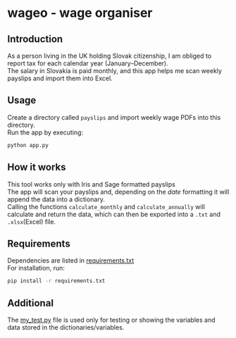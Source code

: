 # wageo - wage organiser

## Introduction

As a person living in the UK holding Slovak citizenship, I am obliged to report tax for each calendar year (January–December).  
The salary in Slovakia is paid monthly, and this app helps me scan weekly payslips and import them into Excel.

## Usage

Create a directory called ```payslips``` and import weekly wage PDFs into this directory.  
Run the app by executing:

```bash
python app.py
```

## How it works
This tool works only with Iris and Sage formatted payslips<br>
The app will scan your payslips and, depending on the <i>date</i> formatting it will append the data into a dictionary.<br>
Calling the functions ``` calculate_monthly ``` and ``` calculate_annually ``` will calculate and return the data, which can then be exported into a ``` .txt ``` and ``` .xlsx ```(Excel) file.

## Requirements

Dependencies are listed in [requirements.txt](https://github.com/Dendop/wageo/blob/main/requirements.txt)<br>
For installation, run:
```bash
pip install -r requirements.txt
```
## Additional
The [my_test.py](https://github.com/Dendop/wageo/blob/main/my_test.py) file is used only for testing or showing the variables and data stored in the dictionaries/variables.
